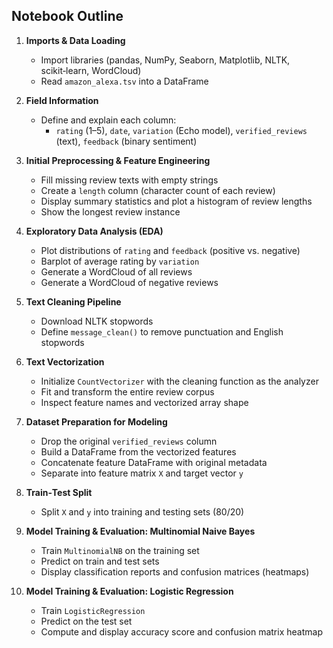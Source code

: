 ## Notebook Outline
1. **Imports & Data Loading**  
   - Import libraries (pandas, NumPy, Seaborn, Matplotlib, NLTK, scikit‑learn, WordCloud)  
   - Read `amazon_alexa.tsv` into a DataFrame

2. **Field Information**  
   - Define and explain each column:  
     - `rating` (1–5), `date`, `variation` (Echo model), `verified_reviews` (text), `feedback` (binary sentiment)

3. **Initial Preprocessing & Feature Engineering**  
   - Fill missing review texts with empty strings  
   - Create a `length` column (character count of each review)  
   - Display summary statistics and plot a histogram of review lengths  
   - Show the longest review instance

4. **Exploratory Data Analysis (EDA)**  
   - Plot distributions of `rating` and `feedback` (positive vs. negative)  
   - Barplot of average rating by `variation`  
   - Generate a WordCloud of all reviews  
   - Generate a WordCloud of negative reviews

5. **Text Cleaning Pipeline**  
   - Download NLTK stopwords  
   - Define `message_clean()` to remove punctuation and English stopwords

6. **Text Vectorization**  
   - Initialize `CountVectorizer` with the cleaning function as the analyzer  
   - Fit and transform the entire review corpus  
   - Inspect feature names and vectorized array shape

7. **Dataset Preparation for Modeling**  
   - Drop the original `verified_reviews` column  
   - Build a DataFrame from the vectorized features  
   - Concatenate feature DataFrame with original metadata  
   - Separate into feature matrix `X` and target vector `y`

8. **Train‑Test Split**  
   - Split `X` and `y` into training and testing sets (80/20)

9. **Model Training & Evaluation: Multinomial Naive Bayes**  
   - Train `MultinomialNB` on the training set  
   - Predict on train and test sets  
   - Display classification reports and confusion matrices (heatmaps)

10. **Model Training & Evaluation: Logistic Regression**  
    - Train `LogisticRegression`  
    - Predict on the test set  
    - Compute and display accuracy score and confusion matrix heatmap
